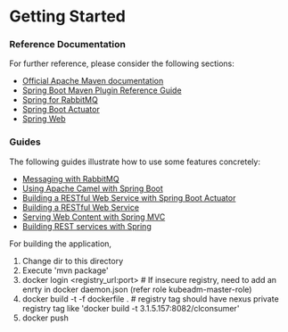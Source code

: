 # Getting Started

### Reference Documentation
For further reference, please consider the following sections:

* [Official Apache Maven documentation](https://maven.apache.org/guides/index.html)
* [Spring Boot Maven Plugin Reference Guide](https://docs.spring.io/spring-boot/docs/2.1.15.RELEASE/maven-plugin/)
* [Spring for RabbitMQ](https://docs.spring.io/spring-boot/docs/2.3.1.RELEASE/reference/htmlsingle/#boot-features-amqp)
* [Spring Boot Actuator](https://docs.spring.io/spring-boot/docs/2.3.1.RELEASE/reference/htmlsingle/#production-ready)
* [Spring Web](https://docs.spring.io/spring-boot/docs/2.3.1.RELEASE/reference/htmlsingle/#boot-features-developing-web-applications)

### Guides
The following guides illustrate how to use some features concretely:

* [Messaging with RabbitMQ](https://spring.io/guides/gs/messaging-rabbitmq/)
* [Using Apache Camel with Spring Boot](https://camel.apache.org/spring-boot)
* [Building a RESTful Web Service with Spring Boot Actuator](https://spring.io/guides/gs/actuator-service/)
* [Building a RESTful Web Service](https://spring.io/guides/gs/rest-service/)
* [Serving Web Content with Spring MVC](https://spring.io/guides/gs/serving-web-content/)
* [Building REST services with Spring](https://spring.io/guides/tutorials/bookmarks/)

For building the application,
1. Change dir to this directory
2. Execute 'mvn package'
3. docker login <registry_url:port>                   # If insecure registry, need to add an enrty in docker daemon.json (refer role kubeadm-master-role)
4. docker build -t <registry tag> -f dockerfile .     # registry tag should have nexus private registry tag like 'docker build -t 3.1.5.157:8082/clconsumer'
5. docker push <registry tag>
